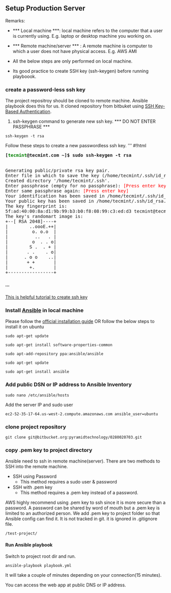 ## Setup Production Server
Remarks:
* *** Local machine ***: local machine refers to the computer that a user is currently using. E.g. laptop or desktop machine you working on.
* *** Remote machine/server *** : A remote machine is computer to which a user does not have physical access. E.g. AWS AMI

* All the below steps are only performed on local machine.
* Its good practice to create SSH key (ssh-keygen) before running playboook.

### create a password-less ssh key

The project repositroy should be cloned to remote machine. Ansible playbook does this for us. It cloned repository from bitbuket using [SSH Key-Based Authentication](https://www.digitalocean.com/community/tutorials/how-to-configure-ssh-key-based-authentication-on-a-linux-server).
1. ssh-keygen command to generate new ssh key. *** DO NOT ENTER PASSPHRASE ***
```
ssh-keygen -t rsa
```

Follow these steps to create a new passwordless ssh key.
'''
#!html
<pre>
<strong>[<strong style="color: green;">tecmint</strong>@tecmint.com ~]$ sudo ssh-keygen -t rsa
</strong>

Generating public/private rsa key pair.
Enter file in which to save the key (/home/tecmint/.ssh/id_rsa): <span style="color: red;">[Press enter key]</span>
Created directory '/home/tecmint/.ssh'.
Enter passphrase (empty for no passphrase): <span style="color: red;">[Press enter key]</span>
Enter same passphrase again: <span style="color: red;">[Press enter key]</span>
Your identification has been saved in /home/tecmint/.ssh/id_rsa.
Your public key has been saved in /home/tecmint/.ssh/id_rsa.pub.
The key fingerprint is:
5f:ad:40:00:8a:d1:9b:99:b3:b0:f8:08:99:c3:ed:d3 tecmint@tecmint.com
The key's randomart image is:
+--[ RSA 2048]----+
|        ..oooE.++|
|         o. o.o  |
|          ..   . |
|         o  . . o|
|        S .  . + |
|       . .    . o|
|      . o o    ..|
|       + +       |
|        +.       |
+-----------------+

</pre>
'''

[This is helpful tutorial to create ssh key](http://www.tecmint.com/ssh-passwordless-login-using-ssh-keygen-in-5-easy-steps/)

### Install [Ansible](https://www.vagrantup.com/) in local machine
Please follow the [official installation guide](http://docs.ansible.com/ansible/intro_installation.html)
OR follow the below steps to install it on ubuntu

```
sudo apt-get update

sudo apt-get install software-properties-common

sudo apt-add-repository ppa:ansible/ansible

sudo apt-get update

sudo apt-get install ansible
```

### Add public DSN or IP address to Ansible Inventory
```
sudo nano /etc/ansible/hosts
```
Add the server IP and sudo user

```
ec2-52-35-17-64.us-west-2.compute.amazonaws.com ansible_user=ubuntu
```

### clone project repository
```
git clone git@bitbucket.org:pyramidtechnology/0280020703.git
```

### copy .pem key to project directory
Ansible need to ssh in remote machine(server).
There are two methods to SSH into the remote machine.
* SSH using Password
  * This method requires a sudo user & password
* SSH with .pem key
  * This method requires a .pem key instead of a password.

AWS highly recommend using .pem key to ssh since it is more secure than a password. A password can be shared by word of mouth but a .pem key is limited to an authorized person.
We add .pem key to project folder so that Ansible config can find it. It is not tracked in git. it is ignored in .gitignore file.

```
/test-project/
```

#### Run Ansible playbook
Switch to project root dir and run.

```
ansible-playbook playbook.yml

```
It will take a couple of minutes depending on your connection(15 minutes).

You can access the web app at public DNS or IP address.
